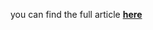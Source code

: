 you can find the full article <b><a href='https://towardsdatascience.com/shap-for-feature-selection-and-hyperparameter-tuning-a330ec0ea104'>here</a></b>
